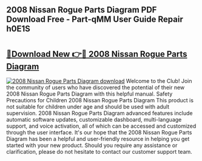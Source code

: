 ## 2008 Nissan Rogue Parts Diagram PDF Download Free - Part-qMM User Guide Repair h0E1S

# <h2><a href="http://dfrzkng.blite.top/?on=2008+Nissan+Rogue+Parts+Diagram">🔗Download New 👉🔴 2008 Nissan Rogue Parts Diagram</a></h2>

[![2008 Nissan Rogue Parts Diagram download](https://i.imgur.com/lujVjoI.png)](http://dfrzkng.blite.top/?on=2008+Nissan+Rogue+Parts+Diagram)
Welcome to the Club! Join the community of users who have discovered the potential of their new 2008 Nissan Rogue Parts Diagram with this helpful manual. Safety Precautions for Children 2008 Nissan Rogue Parts Diagram This product is not suitable for children under age and should be used with adult supervision. 2008 Nissan Rogue Parts Diagram advanced features include automatic software updates, customizable dashboard, multi-language support, and voice activation, all of which can be accessed and customized through the user interface. It's our hope that the 2008 Nissan Rogue Parts Diagram has been a helpful and user-friendly resource in helping you get started with your new product. Should you require any assistance or clarification, please do not hesitate to contact our customer support team.
